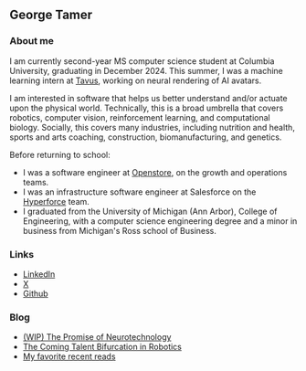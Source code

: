 ## George Tamer

### About me

I am currently second-year MS computer science student at Columbia University, graduating in December 2024. This summer, I was a machine learning intern at [Tavus](https://tavus.io/developer), working on neural rendering of AI avatars.

I am interested in software that helps us better understand and/or actuate upon the physical world. Technically, this is a broad umbrella that covers robotics, computer vision, reinforcement learning, and computational biology. Socially, this covers many industries, including nutrition and health, sports and arts coaching, construction, biomanufacturing, and genetics.

Before returning to school:

- I was a software engineer at [Openstore](https://open.store/), on the growth and operations teams.
- I was an infrastructure software engineer at Salesforce on the [Hyperforce](https://www.salesforce.com/platform/public-cloud-infrastructure/) team.
- I graduated from the University of Michigan (Ann Arbor), College of Engineering, with a computer science engineering degree and a minor in business from Michigan's Ross school of Business.

### Links

- [LinkedIn](https://www.linkedin.com/in/george-tamer/)
- [X](https://x.com/georgetamer_)
- [Github](https://github.com/gtamer2)

### Blog

- [(WIP) The Promise of Neurotechnology](/promise_of_neurotech.md)
- [The Coming Talent Bifurcation in Robotics](/robotics_talent_bifurcation.md)
- [My favorite recent reads](/books.md)
